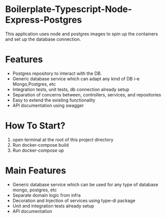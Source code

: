 # Boilerplate-Typescript-Node-Express-Postgres
This application uses node and postgres images to spin up the containers and set up the database connection.

# Features
- Postgres repository to interact with the DB.
- Generic database service which can adapt any kind of DB i-e Mongo,Postgres, etc
- Integration tests, unit tests, db connection already setup
- Separation of concerns between, controllers, services, and repositories
- Easy to extend the existing functionality
- API documentation using swagger

# How To Start?
1) open terminal at the root of this project directory
2) Run docker-compose build
3) Run docker-compose up

# Main Features
- Generic database service which can be used for any type of database mongo, postgres, etc
- Separate domain logic from infra
- Decoration and Injection of services using type-di package
- Unit and integration tests already setup
- API documentation 
